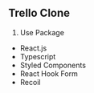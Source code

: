 ## Trello Clone
1. Use Package
  - React.js
  - Typescript
  - Styled Components
  - React Hook Form
  - Recoil